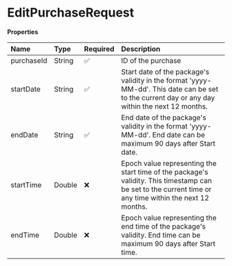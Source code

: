 # EditPurchaseRequest

**Properties**

| Name       | Type   | Required | Description                                                                                                                                             |
| :--------- | :----- | :------- | :------------------------------------------------------------------------------------------------------------------------------------------------------ |
| purchaseId | String | ✅       | ID of the purchase                                                                                                                                      |
| startDate  | String | ✅       | Start date of the package's validity in the format 'yyyy-MM-dd'. This date can be set to the current day or any day within the next 12 months.          |
| endDate    | String | ✅       | End date of the package's validity in the format 'yyyy-MM-dd'. End date can be maximum 90 days after Start date.                                        |
| startTime  | Double | ❌       | Epoch value representing the start time of the package's validity. This timestamp can be set to the current time or any time within the next 12 months. |
| endTime    | Double | ❌       | Epoch value representing the end time of the package's validity. End time can be maximum 90 days after Start time.                                      |
